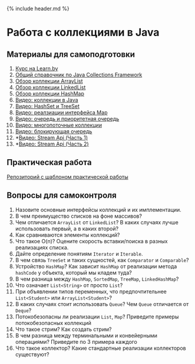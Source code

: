 {% include header.md %}

Работа с коллекциями в Java
====================

Материалы для самоподготовки
---------------------
1. [Курс на Learn.by](https://learn.by/courses/course-v1:EPAM+JColl+ext1/about)
1. [Общий справочник по Java Collections Framework](https://habrahabr.ru/post/237043/)
1. [Обзор коллекции ArrayList](http://habrahabr.ru/post/128269/)
1. [Обзор коллекции LinkedList](http://habrahabr.ru/post/127864/)
1. [Обзор коллекции HashMap](http://habrahabr.ru/post/128017/)
1. [Видео: коллекции в Java](https://www.youtube.com/watch?v=7gws2decf2g)
1. [Видео: HashSet и TreeSet](https://www.youtube.com/watch?v=-S_huEuNJiU)
1. [Видео: реалзиации интерфейса Map](https://www.youtube.com/watch?v=5Iu4ZUcrJ0g)
1. [Видео: очередь и приоритетная очередь](https://www.youtube.com/watch?v=5_f5foEXiYY)
1. [Видео: многопоточные коллекции](https://www.youtube.com/watch?v=-yQeYo32Lt4)
1. [Видео: блокирующая очередь](https://www.youtube.com/watch?v=nUYOGkh9XqE)
1. *[Видео: Stream Api (Часть 1)](https://www.youtube.com/watch?v=O8oN4KSZEXE)
1. *[Видео: Stream Api (Часть 2)](https://www.youtube.com/watch?v=i0Jr2l3jrDA)

Практическая работа
---------------------
[Репозиторий с шаблоном практической работы](https://github.com/JAVA-ONLINE-EDUCATION-COURSE/java-collections-template)

Вопросы для самоконтроля
---------------------
1. Назовите основные интерфейсы коллекций и их имплементации.
1. В чем преимущество списков на фоне массивов?
1. Чем отличается `ArrayList` от `LinkedList`? В каких случаях лучше использовать первый, а в каких второй?
1. Как сравниваются элементы коллекций?
1. Что такое O(n)? Оцените скорость вставки/поиска в разных реализациях списка.
1. Дайте определение понятиям `Iterator` и `Iterable`.
1. В чем связь `TreeSet` и таких сущностей, как `Comparator` и `Comparable`?
1. Устройство `HashMap`? Как зависит `HashMap` от реализации метода `hashCode` у объекта, который мы кладем туда?
1. В чем разница между `HashMap`, `SortedMap`, `TreeMap`, `LinkedHashMap`?
1. Что означает `List<String>` от просто `List`?
1. При объявлении типов переменных, что предпочтительнее `List<Student>` или `ArrayList<Student>`?
1. В каких случаях стоит использовать `Queue`? Чем `Queue` отличается от `Deque`?
1. Потокобезопасны ли реализации `List`, `Map`? Приведите примеры потокобезопасных коллекций
1. Что такое стрим? Как создать стрим?
1. В чем разница между терминальными и конвейерными операциями? Приведите по 3 примера каждого
1. Что такое коллектор? Какие стандартные реализации коллекторов существуют?


